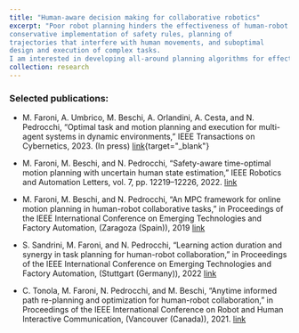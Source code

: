 ```yaml
---
title: "Human-aware decision making for collaborative robotics"
excerpt: "Poor robot planning hinders the effectiveness of human-robot collaboration. This includes
conservative implementation of safety rules, planning of
trajectories that interfere with human movements, and suboptimal
design and execution of complex tasks.
I am interested in developing all-around planning algorithms for effective and safe human-robot collaboration, spanning path planning and re-planning, trajectory control, and task-and-motion planning."
collection: research
---
```


### Selected publications:

- M. Faroni, A. Umbrico, M. Beschi, A. Orlandini, A. Cesta, and N. Pedrocchi, “Optimal task and motion planning and execution for multi-agent systems in dynamic environments,” IEEE Transactions on Cybernetics, 2023. (In press)
[link](https://arxiv.org/abs/2303.14874){target="_blank"}

- M. Faroni, M. Beschi, and N. Pedrocchi, “Safety-aware time-optimal motion planning with uncertain human state estimation,” IEEE Robotics and Automation Letters, vol. 7, pp. 12219–12226, 2022.
[link](https://arxiv.org/abs/2210.11655)

- M. Faroni, M. Beschi, and N. Pedrocchi, “An MPC framework for online motion planning in human-robot collaborative tasks,” in Proceedings of the IEEE International Conference on Emerging Technologies and Factory Automation, (Zaragoza (Spain)), 2019
[link](https://hal.science/hal-03157796/document)

- S. Sandrini, M. Faroni, and N. Pedrocchi, “Learning action duration and synergy in task planning for human-robot collaboration,” in Proceedings of the IEEE International Conference on Emerging Technologies and Factory Automation, (Stuttgart (Germany)), 2022
[link](https://arxiv.org/abs/2210.11660)

- C. Tonola, M. Faroni, N. Pedrocchi, and M. Beschi, “Anytime informed path re-planning and optimization for human-robot collaboration,” in Proceedings of the IEEE International Conference on Robot and Human Interactive Communication, (Vancouver (Canada)), 2021.
[link](https://hal.science/hal-04052752v1/document)

